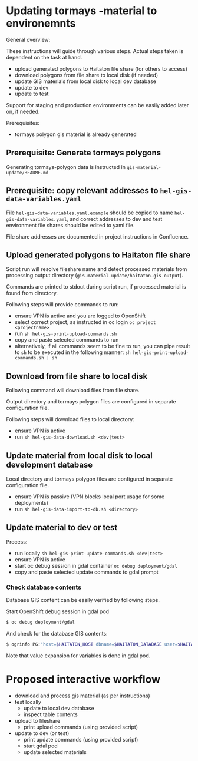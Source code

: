 # Updating tormays -material to environemnts

General overview:

These instructions will guide through various steps. Actual steps
taken is dependent on the task at hand.

- upload generated polygons to Haitaton file share (for others to access)
- download polygons from file share to local disk (if needed)
- update GIS materials from local disk to local dev database
- update to dev
- update to test

Support for staging and production environments can be easily added later on, if needed.

Prerequisites:

- tormays polygon gis material is already generated

## Prerequisite: Generate tormays polygons

Generating tormays-polygon data is instructed in `gis-material-update/README.md`

## Prerequisite: copy relevant addresses to `hel-gis-data-variables.yaml`

File `hel-gis-data-variables.yaml.example` should be copied to name `hel-gis-data-variables.yaml`,
and correct addresses to dev and test environment file shares should be edited to yaml file.

File share addresses are documented in project instructions in Confluence.

## Upload generated polygons to Haitaton file share

Script run will resolve fileshare name and detect processed materials from
processing output directory (`gis-material-update/haitaton-gis-output`).

Commands are printed to stdout during script run, if processed material is found from directory.

Following steps will provide commands to run:

- ensure VPN is active and you are logged to OpenShift
- select correct project, as instructed in oc login `oc project <projectname>`
- run `sh hel-gis-print-upload-commands.sh`
- copy and paste selected commands to run
- alternatively, if all commands seem to be fine to run, you can pipe result to `sh`
  to be executed in the following manner: `sh hel-gis-print-upload-commands.sh | sh`

## Download from file share to local disk

Following command will download files from file share.

Output directory and tormays polygon files are configured in separate configuration file.

Following steps will download files to local directory:

- ensure VPN is active
- run `sh hel-gis-data-download.sh <dev|test>`

## Update material from local disk to local development database

Local directory and tormays polygon files are configured in separate configuration file.

- ensure VPN is passive (VPN blocks local port usage for some deployments)
- run `sh hel-gis-data-import-to-db.sh <directory>`

## Update material to dev or test

Process:

- run locally `sh hel-gis-print-update-commands.sh <dev|test>`
- ensure VPN is active
- start oc debug session in gdal container `oc debug deployment/gdal`
- copy and paste selected update commands to gdal prompt

### Check database contents

Database GIS content can be easily verified by following steps.

Start OpenShift debug session in gdal pod

```sh
$ oc debug deployment/gdal
```

And check for the database GIS contents:

```sh
$ ogrinfo PG:"host=$HAITATON_HOST dbname=$HAITATON_DATABASE user=$HAITATON_USER password=$HAITATON_PASSWORD sslmode=require"
```

Note that value expansion for variables is done in gdal pod.

# Proposed interactive workflow

- download and process gis material (as per instructions)
- test locally
  - update to local dev database
  - inspect table contents
- upload to fileshare
  - print upload commands (using provided script)
- update to dev (or test)
  - print update commands (using provided script)
  - start gdal pod
  - update selected materials
